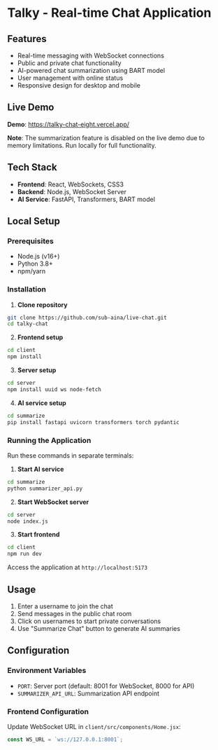 # Talky - Real-time Chat Application

## Features

- Real-time messaging with WebSocket connections
- Public and private chat functionality
- AI-powered chat summarization using BART model
- User management with online status
- Responsive design for desktop and mobile

## Live Demo

**Demo**: https://talky-chat-eight.vercel.app/

**Note**: The summarization feature is disabled on the live demo due to memory limitations. Run locally for full functionality.

## Tech Stack

- **Frontend**: React, WebSockets, CSS3
- **Backend**: Node.js, WebSocket Server
- **AI Service**: FastAPI, Transformers, BART model

## Local Setup

### Prerequisites
- Node.js (v16+)
- Python 3.8+
- npm/yarn

### Installation

1. **Clone repository**
```bash
git clone https://github.com/sub-aina/live-chat.git
cd talky-chat
```

2. **Frontend setup**
```bash
cd client
npm install
```

3. **Server setup**
```bash
cd server
npm install uuid ws node-fetch
```

4. **AI service setup**
```bash
cd summarize
pip install fastapi uvicorn transformers torch pydantic
```

### Running the Application

Run these commands in separate terminals:

1. **Start AI service**
```bash
cd summarize
python summarizer_api.py
```

2. **Start WebSocket server**
```bash
cd server
node index.js
```

3. **Start frontend**
```bash
cd client
npm run dev
```

Access the application at `http://localhost:5173`

## Usage

1. Enter a username to join the chat
2. Send messages in the public chat room
3. Click on usernames to start private conversations
4. Use "Summarize Chat" button to generate AI summaries

## Configuration

### Environment Variables
- `PORT`: Server port (default: 8001 for WebSocket, 8000 for API)
- `SUMMARIZER_API_URL`: Summarization API endpoint

### Frontend Configuration
Update WebSocket URL in `client/src/components/Home.jsx`:
```javascript
const WS_URL = `ws://127.0.0.1:8001`;
```


